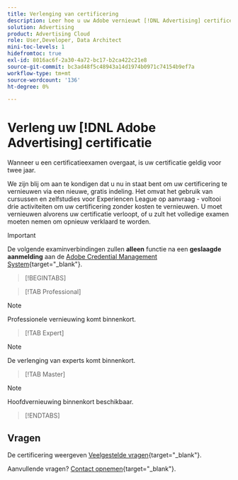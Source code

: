 ```yaml
---
title: Verlenging van certificering
description: Leer hoe u uw Adobe vernieuwt [!DNL Advertising] certificering voordat deze verloopt.
solution: Advertising
product: Advertising Cloud
role: User,Developer, Data Architect
mini-toc-levels: 1
hidefromtoc: true
exl-id: 8016ac6f-2a30-4a72-bc17-b2ca422c21e8
source-git-commit: bc3ad48f5c48943a14d1974b0971c74154b9ef7a
workflow-type: tm+mt
source-wordcount: '136'
ht-degree: 0%

---
```


# Verleng uw [!DNL Adobe Advertising] certificatie

Wanneer u een certificatieexamen overgaat, is uw certificatie geldig voor twee jaar.

We zijn blij om aan te kondigen dat u nu in staat bent om uw certificering te vernieuwen via een nieuwe, gratis indeling. Het omvat het gebruik van cursussen en zelfstudies voor Experiencen League op aanvraag - voltooi drie activiteiten om uw certificering zonder kosten te vernieuwen. U moet vernieuwen alvorens uw certificatie verloopt, of u zult het volledige examen moeten nemen om opnieuw verklaard te worden.

>[!IMPORTANT]
>
>De volgende examinverbindingen zullen **alleen** functie na een **geslaagde aanmelding** aan de [Adobe Credential Management System](https://www.certmetrics.com/adobe){target="_blank"}.

>[!BEGINTABS]

>[!TAB Professional]

>[!NOTE]
>
>Professionele vernieuwing komt binnenkort.

>[!TAB Expert]

>[!NOTE]
>
>De verlenging van experts komt binnenkort.

>[!TAB Master]

>[!NOTE]
>
>Hoofdvernieuwing binnenkort beschikbaar.

>[!ENDTABS]

## Vragen

De certificering weergeven [Veelgestelde vragen](https://experienceleague.adobe.com/docs/certification/certification/faq.html){target="_blank"}.

Aanvullende vragen? [Contact opnemen](mailto:certif@adobe.com){target="_blank"}.

